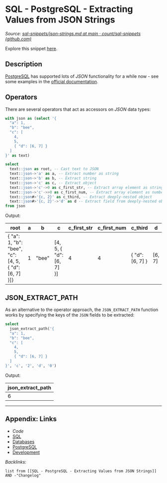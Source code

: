# SQL - PostgreSQL - Extracting Values from JSON Strings

*Source: [sql-snippets/json-strings.md at main · count/sql-snippets (github.com)](https://github.com/count/sql-snippets/blob/main/postgres/json-strings.md)*

Explore this snippet [here](https://count.co/n/woUuvi105YA?vm=e).

## Description

[PostgreSQL](../../../../3-Resources/Tools/Developer%20Tools/Data%20Stack/Databases/PostgreSQL.md) has supported lots of *JSON* functionality for a while now - see some examples in the [official documentation](https://www.postgresql.org/docs/current/functions-json.html).

## Operators

There are several operators that act as accessors on *JSON* data types:

````sql
with json as (select '{
  "a": 1,
  "b": "bee",
  "c": [
    4,
    5,
    { "d": [6, 7] }
  ]
}' as text)

select
  text::json as root, -- Cast text to JSON
  text::json->'a' as a, -- Extract number as string
  text::json->'b' as b, -- Extract string
  text::json->'c' as c, -- Extract object
  text::json->'c'->0 as c_first_str, -- Extract array element as string
  text::json->'c'->>0 as c_first_num, -- Extract array element as number
  text::json#>'{c, 2}' as c_third, -- Extract deeply-nested object
  text::json#>'{c, 2}'->'d' as d -- Extract field from deeply-nested object
from json
````

Output:

|root|a|b|c|c_first_str|c_first_num|c_third|d|
|----|-|-|-|-----------|-----------|-------|-|
|{ "a": 1, "b": "bee", "c": \[4, 5, { "d": \[6, 7\] }\]}|1|"bee"|\[4, 5, { "d": \[6, 7\] }\]|4|4|{ "d": \[6, 7\] }|\[6, 7\]|

## JSON_EXTRACT_PATH

As an alternative to the operator approach, the `JSON_EXTRACT_PATH` function works by specifying the keys of the `JSON` fields to be extracted:

````sql
select
  json_extract_path('{
  "a": 1,
  "b": "bee",
  "c": [
    4,
    5,
    { "d": [6, 7] }
  ]
}', 'c', '2', 'd', '0')
````

Output:

|json_extract_path|
|-----------------|
|6|

---

## Appendix: Links

* *Code*
* [SQL](../../../../3-Resources/Tools/Developer%20Tools/Data%20Stack/Procedural%20Languages/SQL.md)
* [Databases](../../../MOCs/Databases.md)
* [PostgreSQL](../../../../3-Resources/Tools/Developer%20Tools/Data%20Stack/Databases/PostgreSQL.md)
* [Development](../../../MOCs/Development.md)

*Backlinks:*

````dataview
list from [[SQL - PostgreSQL - Extracting Values from JSON Strings]] AND -"Changelog"
````
